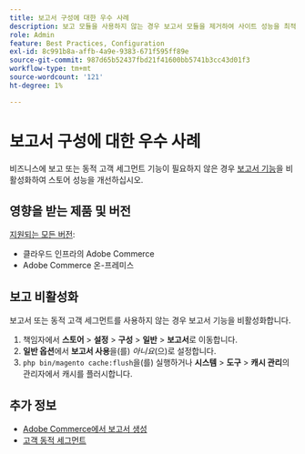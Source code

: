```yaml
---
title: 보고서 구성에 대한 우수 사례
description: 보고 모듈을 사용하지 않는 경우 보고서 모듈을 제거하여 사이트 성능을 최적화합니다.
role: Admin
feature: Best Practices, Configuration
exl-id: 8c991b8a-affb-4a9e-9383-671f595ff89e
source-git-commit: 987d65b52437fbd21f41600bb5741b3cc43d01f3
workflow-type: tm+mt
source-wordcount: '121'
ht-degree: 1%

---
```


# 보고서 구성에 대한 우수 사례

비즈니스에 보고 또는 동적 고객 세그먼트 기능이 필요하지 않은 경우 [보고서 기능](https://experienceleague.adobe.com/ko/docs/commerce-admin/config/general/reports)을 비활성화하여 스토어 성능을 개선하십시오.

## 영향을 받는 제품 및 버전

[지원되는 모든 버전](../../../release/versions.md):

- 클라우드 인프라의 Adobe Commerce
- Adobe Commerce 온-프레미스

## 보고 비활성화

보고서 또는 동적 고객 세그먼트를 사용하지 않는 경우 보고서 기능을 비활성화합니다.

1. 책임자에서 **스토어** > **설정** > **구성** > **일반** > **보고서**&#x200B;로 이동합니다.
1. **일반 옵션**&#x200B;에서 **보고서 사용**&#x200B;을(를) *아니요*(으)로 설정합니다.
1. `php bin/magento cache:flush`을(를) 실행하거나 **시스템** > **도구** > **캐시 관리**&#x200B;의 관리자에서 캐시를 플러시합니다.

## 추가 정보

- [Adobe Commerce에서 보고서 생성](https://experienceleague.adobe.com/ko/docs/commerce-admin/start/reporting/reports-menu)
- [고객 동적 세그먼트](https://experienceleague.adobe.com/ko/docs/commerce-admin/customers/segments/customer-segments)
